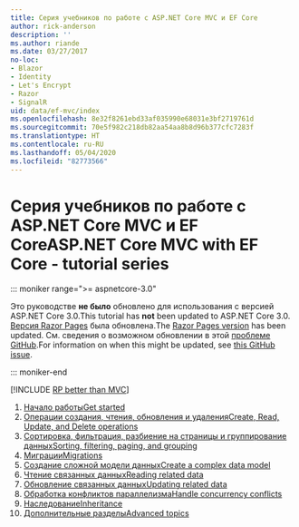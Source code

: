 ```yaml
---
title: Серия учебников по работе с ASP.NET Core MVC и EF Core
author: rick-anderson
description: ''
ms.author: riande
ms.date: 03/27/2017
no-loc:
- Blazor
- Identity
- Let's Encrypt
- Razor
- SignalR
uid: data/ef-mvc/index
ms.openlocfilehash: 8e32f8261ebd33af035990e68031e3bf2719761d
ms.sourcegitcommit: 70e5f982c218db82aa54aa8b8d96b377cfc7283f
ms.translationtype: HT
ms.contentlocale: ru-RU
ms.lasthandoff: 05/04/2020
ms.locfileid: "82773566"
---
```

# <a name="aspnet-core-mvc-with-ef-core---tutorial-series"></a><span data-ttu-id="09658-102">Серия учебников по работе с ASP.NET Core MVC и EF Core</span><span class="sxs-lookup"><span data-stu-id="09658-102">ASP.NET Core MVC with EF Core - tutorial series</span></span>

::: moniker range=">= aspnetcore-3.0"

<span data-ttu-id="09658-103">Это руководстве **не было** обновлено для использования с версией ASP.NET Core 3.0.</span><span class="sxs-lookup"><span data-stu-id="09658-103">This tutorial has **not** been updated to ASP.NET Core 3.0.</span></span> <span data-ttu-id="09658-104">[Версия Razor Pages](xref:data/ef-rp/intro) была обновлена.</span><span class="sxs-lookup"><span data-stu-id="09658-104">The [Razor Pages version](xref:data/ef-rp/intro) has been updated.</span></span> <span data-ttu-id="09658-105">См. сведения о возможном обновлении в этой [проблеме GitHub](https://github.com/dotnet/AspNetCore.Docs/issues/13920).</span><span class="sxs-lookup"><span data-stu-id="09658-105">For information on when this might be updated, see [this GitHub issue](https://github.com/dotnet/AspNetCore.Docs/issues/13920).</span></span>

::: moniker-end

[!INCLUDE [RP better than MVC](../../includes/RP-EF/rp-over-mvc.md)]

1. [<span data-ttu-id="09658-106">Начало работы</span><span class="sxs-lookup"><span data-stu-id="09658-106">Get started</span></span>](xref:data/ef-mvc/intro)
1. [<span data-ttu-id="09658-107">Операции создания, чтения, обновления и удаления</span><span class="sxs-lookup"><span data-stu-id="09658-107">Create, Read, Update, and Delete operations</span></span>](xref:data/ef-mvc/crud)
1. [<span data-ttu-id="09658-108">Сортировка, фильтрация, разбиение на страницы и группирование данных</span><span class="sxs-lookup"><span data-stu-id="09658-108">Sorting, filtering, paging, and grouping</span></span>](xref:data/ef-mvc/sort-filter-page)
1. [<span data-ttu-id="09658-109">Миграции</span><span class="sxs-lookup"><span data-stu-id="09658-109">Migrations</span></span>](xref:data/ef-mvc/migrations)
1. [<span data-ttu-id="09658-110">Создание сложной модели данных</span><span class="sxs-lookup"><span data-stu-id="09658-110">Create a complex data model</span></span>](xref:data/ef-mvc/complex-data-model)
1. [<span data-ttu-id="09658-111">Чтение связанных данных</span><span class="sxs-lookup"><span data-stu-id="09658-111">Reading related data</span></span>](xref:data/ef-mvc/read-related-data)
1. [<span data-ttu-id="09658-112">Обновление связанных данных</span><span class="sxs-lookup"><span data-stu-id="09658-112">Updating related data</span></span>](xref:data/ef-mvc/update-related-data)
1. [<span data-ttu-id="09658-113">Обработка конфликтов параллелизма</span><span class="sxs-lookup"><span data-stu-id="09658-113">Handle concurrency conflicts</span></span>](xref:data/ef-mvc/concurrency)
1. [<span data-ttu-id="09658-114">Наследование</span><span class="sxs-lookup"><span data-stu-id="09658-114">Inheritance</span></span>](xref:data/ef-mvc/inheritance)
1. [<span data-ttu-id="09658-115">Дополнительные разделы</span><span class="sxs-lookup"><span data-stu-id="09658-115">Advanced topics</span></span>](xref:data/ef-mvc/advanced)
